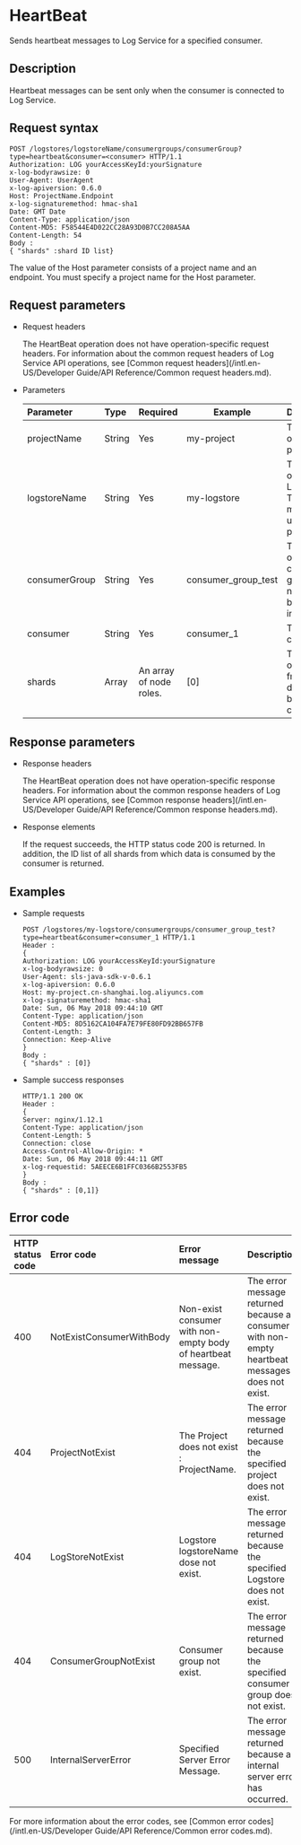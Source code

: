 # HeartBeat

Sends heartbeat messages to Log Service for a specified consumer.

## Description

Heartbeat messages can be sent only when the consumer is connected to Log Service.

## Request syntax

```
POST /logstores/logstoreName/consumergroups/consumerGroup? type=heartbeat&consumer=<consumer> HTTP/1.1
Authorization: LOG yourAccessKeyId:yourSignature
x-log-bodyrawsize: 0
User-Agent: UserAgent
x-log-apiversion: 0.6.0
Host: ProjectName.Endpoint
x-log-signaturemethod: hmac-sha1
Date: GMT Date
Content-Type: application/json
Content-MD5: F58544E4D022CC28A93D0B7CC208A5AA
Content-Length: 54
Body :
{ "shards" :shard ID list} 
```

The value of the Host parameter consists of a project name and an endpoint. You must specify a project name for the Host parameter.

## Request parameters

-   Request headers

    The HeartBeat operation does not have operation-specific request headers. For information about the common request headers of Log Service API operations, see [Common request headers](/intl.en-US/Developer Guide/API Reference/Common request headers.md).

-   Parameters

    |Parameter|Type|Required|Example|Description|
    |:--------|:---|:-------|-------|:----------|
    |projectName|String|Yes|my-project|The name of the project.|
    |logstoreName|String|Yes|my-logstore|The name of the Logstore. The name must be unique in a project.|
    |consumerGroup|String|Yes|consumer\_group\_test|The name of the consumer group. The name must be unique in a project.|
    |consumer|String|Yes|consumer\_1|The consumer.|
    |shards|Array|An array of node roles.|\[0\]|The ID list of shards from which data is being consumed.|


## Response parameters

-   Response headers

    The HeartBeat operation does not have operation-specific response headers. For information about the common response headers of Log Service API operations, see [Common response headers](/intl.en-US/Developer Guide/API Reference/Common response headers.md).

-   Response elements

    If the request succeeds, the HTTP status code 200 is returned. In addition, the ID list of all shards from which data is consumed by the consumer is returned.


## Examples

-   Sample requests

    ```
    POST /logstores/my-logstore/consumergroups/consumer_group_test? type=heartbeat&consumer=consumer_1 HTTP/1.1
    Header :
    {
    Authorization: LOG yourAccessKeyId:yourSignature
    x-log-bodyrawsize: 0
    User-Agent: sls-java-sdk-v-0.6.1
    x-log-apiversion: 0.6.0
    Host: my-project.cn-shanghai.log.aliyuncs.com
    x-log-signaturemethod: hmac-sha1
    Date: Sun, 06 May 2018 09:44:10 GMT
    Content-Type: application/json
    Content-MD5: 8D5162CA104FA7E79FE80FD92BB657FB
    Content-Length: 3
    Connection: Keep-Alive
    }
    Body :
    { "shards" : [0]}
    ```

-   Sample success responses

    ```
    HTTP/1.1 200 OK
    Header :
    {
    Server: nginx/1.12.1
    Content-Type: application/json
    Content-Length: 5
    Connection: close
    Access-Control-Allow-Origin: *
    Date: Sun, 06 May 2018 09:44:11 GMT
    x-log-requestid: 5AEECE6B1FFC0366B2553FB5
    }
    Body :
    { "shards" : [0,1]}
    ```


## Error code

|HTTP status code|Error code|Error message|Description|
|:---------------|:---------|:------------|-----------|
|400|NotExistConsumerWithBody|Non-exist consumer with non-empty body of heartbeat message.|The error message returned because a consumer with non-empty heartbeat messages does not exist.|
|404|ProjectNotExist|The Project does not exist : ProjectName.|The error message returned because the specified project does not exist.|
|404|LogStoreNotExist|Logstore logstoreName dose not exist.|The error message returned because the specified Logstore does not exist.|
|404|ConsumerGroupNotExist|Consumer group not exist.|The error message returned because the specified consumer group does not exist.|
|500|InternalServerError|Specified Server Error Message.|The error message returned because an internal server error has occurred.|

For more information about the error codes, see [Common error codes](/intl.en-US/Developer Guide/API Reference/Common error codes.md).

